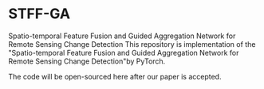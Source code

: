 # STFF-GA
Spatio-temporal Feature Fusion and Guided Aggregation Network for Remote Sensing Change Detection
This repository is implementation of the "Spatio-temporal Feature Fusion and Guided Aggregation Network for Remote Sensing Change Detection"by PyTorch.

The code will be open-sourced here after our paper is accepted.
